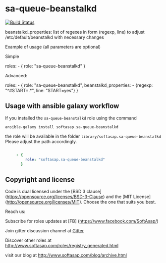 sa-queue-beanstalkd
===================

[![Build Status](https://travis-ci.org/softasap/sa-queue-beanstalkd.svg?branch=master)](https://travis-ci.org/softasap/sa-queue-beanstalkd)

beanstalkd_properties: list of regexes in form (regexp, line) to adjust /etc/default/beanstalkd with necessary changes



Example of usage (all parameters are optional)

Simple

  roles:
    - {
        role: "sa-queue-beanstalkd"
      }


Advanced:


  roles:
    - {
        role: "sa-queue-beanstalkd",
        beanstalkd_properties:
          - {regexp: "^#START=.*", line: "START=yes"}
      }




Usage with ansible galaxy workflow
----------------------------------

If you installed the `sa-queue-beanstalkd` role using the command


`
   ansible-galaxy install softasap.sa-queue-beanstalkd
`

the role will be available in the folder `library/softasap.sa-queue-beanstalkd`
Please adjust the path accordingly.

```YAML

     - {
         role: "softasap.sa-queue-beanstalkd"
       }

```


Copyright and license
---------------------

Code is dual licensed under the [BSD 3 clause] (https://opensource.org/licenses/BSD-3-Clause) and the [MIT License] (http://opensource.org/licenses/MIT). Choose the one that suits you best.

Reach us:

Subscribe for roles updates at [FB] (https://www.facebook.com/SoftAsap/)

Join gitter discussion channel at [Gitter](https://gitter.im/softasap)

Discover other roles at  http://www.softasap.com/roles/registry_generated.html

visit our blog at http://www.softasap.com/blog/archive.html

